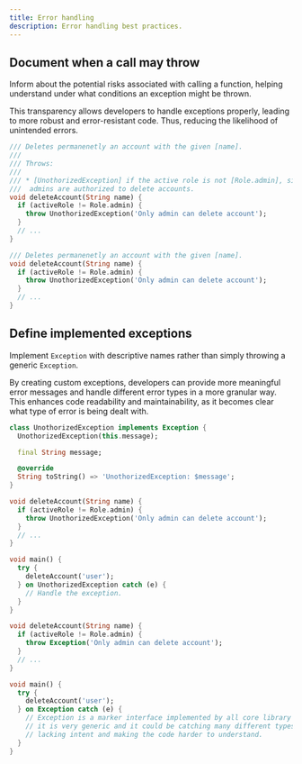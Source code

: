 ```yaml
---
title: Error handling
description: Error handling best practices.
---
```


## Document when a call may throw

Inform about the potential risks associated with calling a function, helping understand under what conditions an exception might be thrown.

This transparency allows developers to handle exceptions properly, leading to more robust and error-resistant code. Thus, reducing the likelihood of unintended errors.

<Tabs>
  <TabItem label="Good ✅">

```dart
/// Deletes permanenetly an account with the given [name].
///
/// Throws:
///
/// * [UnothorizedException] if the active role is not [Role.admin], since only
///  admins are authorized to delete accounts.
void deleteAccount(String name) {
  if (activeRole != Role.admin) {
    throw UnothorizedException('Only admin can delete account');
  }
  // ...
}
```

  </TabItem>
  <TabItem label="Bad ❗️">

```dart
/// Deletes permanenetly an account with the given [name].
void deleteAccount(String name) {
  if (activeRole != Role.admin) {
    throw UnothorizedException('Only admin can delete account');
  }
  // ...
}
```

  </TabItem>
</Tabs>

## Define implemented exceptions

Implement `Exception` with descriptive names rather than simply throwing a generic `Exception`.

By creating custom exceptions, developers can provide more meaningful error messages and handle different error types in a more granular way. This enhances code readability and maintainability, as it becomes clear what type of error is being dealt with.

<Tabs>
  <TabItem label="Good ✅">

```dart
class UnothorizedException implements Exception {
  UnothorizedException(this.message);

  final String message;

  @override
  String toString() => 'UnothorizedException: $message';
}

void deleteAccount(String name) {
  if (activeRole != Role.admin) {
    throw UnothorizedException('Only admin can delete account');
  }
  // ...
}

void main() {
  try {
    deleteAccount('user');
  } on UnothorizedException catch (e) {
    // Handle the exception.
  }
}

```

  </TabItem>
  <TabItem label="Bad ❗️">

```dart
void deleteAccount(String name) {
  if (activeRole != Role.admin) {
    throw Exception('Only admin can delete account');
  }
  // ...
}

void main() {
  try {
    deleteAccount('user');
  } on Exception catch (e) {
    // Exception is a marker interface implemented by all core library exceptions,
    // it is very generic and it could be catching many different types of exceptions,
    // lacking intent and making the code harder to understand.
  }
}
```

  </TabItem>
</Tabs>
